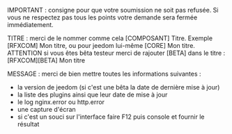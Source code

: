 IMPORTANT : consigne pour que votre soumission ne soit pas refusée. Si vous ne respectez pas tous les points votre demande sera fermée immédiatement.

TITRE : merci de le nommer comme cela [COMPOSANT] Titre. Exemple [RFXCOM] Mon titre, ou pour jeedom lui-même [CORE] Mon titre. ATTENTION si vous êtes bêta testeur merci de rajouter [BETA] dans le titre : [RFXCOM][BETA] Mon titre

MESSAGE : merci de bien mettre toutes les informations suivantes :
- la version de jeedom (si c'est une bêta la date de dernière mise à jour)
- la liste des plugins ainsi que leur date de mise à jour
- le log nginx.error ou http.error
- une capture d'écran
- si c'est un souci sur l'interface faire F12 puis console et fournir le résultat
